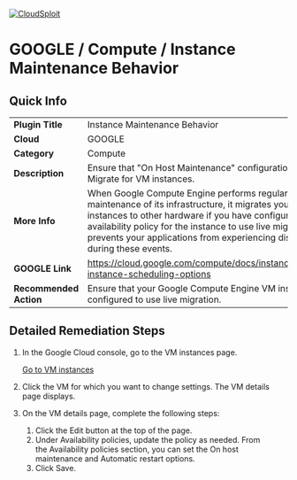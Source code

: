 [![CloudSploit](https://cloudsploit.com/img/logo-new-big-text-100.png "CloudSploit")](https://cloudsploit.com)

# GOOGLE / Compute / Instance Maintenance Behavior

## Quick Info

| | |
|-|-|
| **Plugin Title** | Instance Maintenance Behavior |
| **Cloud** | GOOGLE |
| **Category** | Compute |
| **Description** | Ensure that \"On Host Maintenance\" configuration is set to Migrate for VM instances. |
| **More Info** | When Google Compute Engine performs regular maintenance of its infrastructure, it migrates your VM instances to other hardware if you have configured the availability policy for the instance to use live migration. This prevents your applications from experiencing disruptions during these events. |
| **GOOGLE Link** | https://cloud.google.com/compute/docs/instances/setting-instance-scheduling-options |
| **Recommended Action** | Ensure that your Google Compute Engine VM instances are configured to use live migration. |

## Detailed Remediation Steps
1.  In the Google Cloud console, go to the VM instances page.

    [Go to VM instances](https://console.cloud.google.com/compute/instances)

2.  Click the VM for which you want to change settings. The VM details page displays.

3.  On the VM details page, complete the following steps:

    1.  Click the Edit button at the top of the page.
    2.  Under Availability policies, update the policy as needed. From the Availability policies section, you can set the On host maintenance and Automatic restart options.
    3.  Click Save.